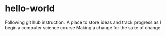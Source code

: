 # hello-world
Following git hub instruction. A place to store ideas and track progress as I begin a computer science course
Making a change for the sake of change
